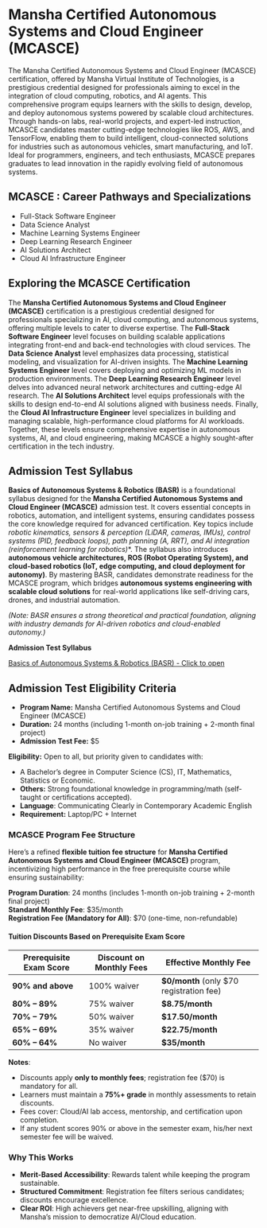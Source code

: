 # Mansha Certified Autonomous Systems and Cloud Engineer (MCASCE)

The Mansha Certified Autonomous Systems and Cloud Engineer (MCASCE) certification, offered by Mansha Virtual Institute of Technologies, is a prestigious credential designed for professionals aiming to excel in the integration of cloud computing, robotics, and AI agents. This comprehensive program equips learners with the skills to design, develop, and deploy autonomous systems powered by scalable cloud architectures. Through hands-on labs, real-world projects, and expert-led instruction, MCASCE candidates master cutting-edge technologies like ROS, AWS, and TensorFlow, enabling them to build intelligent, cloud-connected solutions for industries such as autonomous vehicles, smart manufacturing, and IoT. Ideal for programmers, engineers, and tech enthusiasts, MCASCE prepares graduates to lead innovation in the rapidly evolving field of autonomous systems.

## MCASCE : Career Pathways and Specializations

- Full-Stack Software Engineer
- Data Science Analyst
- Machine Learning Systems Engineer
- Deep Learning Research Engineer
- AI Solutions Architect
- Cloud AI Infrastructure Engineer
  
## Exploring the MCASCE Certification

The **Mansha Certified Autonomous Systems and Cloud Engineer (MCASCE)** certification is a prestigious credential designed for professionals specializing in AI, cloud computing, and autonomous systems, offering multiple levels to cater to diverse expertise. The **Full-Stack Software Engineer** level focuses on building scalable applications integrating front-end and back-end technologies with cloud services. The **Data Science Analyst** level emphasizes data processing, statistical modeling, and visualization for AI-driven insights. The **Machine Learning Systems Engineer** level covers deploying and optimizing ML models in production environments. The **Deep Learning Research Engineer** level delves into advanced neural network architectures and cutting-edge AI research. The **AI Solutions Architect** level equips professionals with the skills to design end-to-end AI solutions aligned with business needs. Finally, the **Cloud AI Infrastructure Engineer** level specializes in building and managing scalable, high-performance cloud platforms for AI workloads. Together, these levels ensure comprehensive expertise in autonomous systems, AI, and cloud engineering, making MCASCE a highly sought-after certification in the tech industry.


## Admission Test Syllabus
**Basics of Autonomous Systems & Robotics (BASR)** is a foundational syllabus designed for the **Mansha Certified Autonomous Systems and Cloud Engineer (MCASCE)** admission test. It covers essential concepts in robotics, automation, and intelligent systems, ensuring candidates possess the core knowledge required for advanced certification. Key topics include **robotic kinematics, sensors & perception (LiDAR, cameras, IMUs), control systems (PID, feedback loops), path planning (A*, RRT), and AI integration (reinforcement learning for robotics)**. The syllabus also introduces **autonomous vehicle architectures, ROS (Robot Operating System), and cloud-based robotics (IoT, edge computing, and cloud deployment for autonomy)**. By mastering BASR, candidates demonstrate readiness for the MCASCE program, which bridges **autonomous systems engineering with scalable cloud solutions** for real-world applications like self-driving cars, drones, and industrial automation.  

*(Note: BASR ensures a strong theoretical and practical foundation, aligning with industry demands for AI-driven robotics and cloud-enabled autonomy.)*  


**Admission Test Syllabus**

[Basics of Autonomous Systems & Robotics (BASR) - Click to open](00_BASR/Readme.md)


## Admission Test Eligibility Criteria
- **Program Name:** Mansha Certified Autonomous Systems and Cloud Engineer (MCASCE)
- **Duration:** 24 months (including 1-month on-job training + 2-month final project)
- **Admission Test Fee:** $5

**Eligibility:** Open to all, but priority given to candidates with:
- A Bachelor’s degree in Computer Science (CS), IT, Mathematics, Statistics or Economic.
- **Others:** Strong foundational knowledge in programming/math (self-taught or certifications accepted).
- **Language**: Communicating Clearly in Contemporary Academic English
- **Requirement:** Laptop/PC + Internet


### **MCASCE Program Fee Structure**  

Here’s a refined **flexible tuition fee structure** for **Mansha Certified Autonomous Systems and Cloud Engineer (MCASCE)** program, incentivizing high performance in the free prerequisite course while ensuring sustainability:  

**Program Duration**: 24 months (includes 1-month on-job training + 2-month final project)  
**Standard Monthly Fee**: $35/month  
**Registration Fee (Mandatory for All)**: $70 (one-time, non-refundable)  

#### **Tuition Discounts Based on Prerequisite Exam Score**  

| **Prerequisite Exam Score** | **Discount on Monthly Fees** | **Effective Monthly Fee** |  
|-----------------------------|-----------------------------|---------------------------|  
| **90% and above**           | 100% waiver                 | **$0/month** (only $70 registration fee) |  
| **80% – 89%**               | 75% waiver                  | **$8.75/month** |  
| **70% – 79%**               | 50% waiver                  | **$17.50/month** |  
| **65% – 69%**               | 35% waiver                  | **$22.75/month** |  
| **60% – 64%**               | No waiver                   | **$35/month** |  

**Notes**:  
- Discounts apply **only to monthly fees**; registration fee ($70) is mandatory for all.  
- Learners must maintain a **75%+ grade** in monthly assessments to retain discounts.  
- Fees cover: Cloud/AI lab access, mentorship, and certification upon completion.  
- If any student scores 90% or above in the semester exam, his/her next semester fee will be waived.
  
### **Why This Works**  
- **Merit-Based Accessibility**: Rewards talent while keeping the program sustainable.  
- **Structured Commitment**: Registration fee filters serious candidates; discounts encourage excellence.  
- **Clear ROI**: High achievers get near-free upskilling, aligning with Mansha’s mission to democratize AI/Cloud education.  

